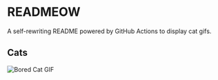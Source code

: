 # READMEOW

A self-rewriting README powered by GitHub Actions to display cat gifs.

## Cats

![Bored Cat GIF](https://media2.giphy.com/media/v1.Y2lkPTlhY2QwMmRhbnRud2VhZWw5MjB4eTV4MmE2dGttMHl0dTRuc3NoZXhybzBkMzc4NiZlcD12MV9naWZzX3NlYXJjaCZjdD1n/mlvseq9yvZhba/200.gif)
